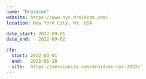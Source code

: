 ```yaml
---
name: "Droidcon"
website: https://www.nyc.droidcon.com/
location: New York City, NY, USA

date_start: 2022-09-01
date_end:   2022-09-02

cfp:
  start: 2022-03-01
  end:   2022-06-10
  site:  https://sessionize.com/droidcon-nyc-2022/
---
```

